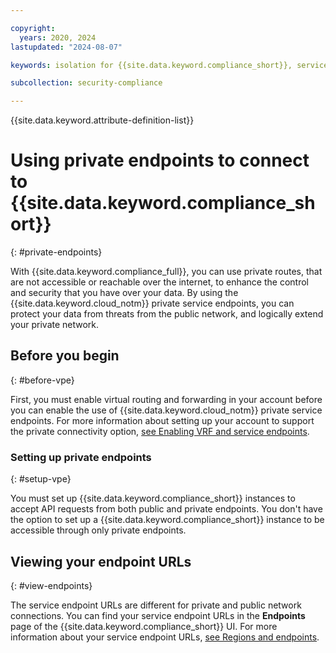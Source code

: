 ```yaml
---

copyright:
  years: 2020, 2024
lastupdated: "2024-08-07"

keywords: isolation for {{site.data.keyword.compliance_short}}, service endpoints for {{site.data.keyword.compliance_short}}, private network for {{site.data.keyword.compliance_short}}, network isolation in {{site.data.keyword.compliance_short}}, non-public routes for {{site.data.keyword.compliance_short}}, private connection for {{site.data.keyword.compliance_short}}, private endpoints 

subcollection: security-compliance

---
```


{{site.data.keyword.attribute-definition-list}}

# Using private endpoints to connect to {{site.data.keyword.compliance_short}}
{: #private-endpoints}

With {{site.data.keyword.compliance_full}}, you can use private routes, that are not accessible or reachable over the internet, to enhance the control and security that you have over your data. By using the {{site.data.keyword.cloud_notm}} private service endpoints, you can protect your data from threats from the public network, and logically extend your private network.

## Before you begin
{: #before-vpe}

First, you must enable virtual routing and forwarding in your account before you can enable the use of {{site.data.keyword.cloud_notm}} private service endpoints. For more information about setting up your account to support the private connectivity option, [see Enabling VRF and service endpoints](/docs/account?topic=account-vrf-service-endpoint).

### Setting up private endpoints
{: #setup-vpe}

You must set up {{site.data.keyword.compliance_short}} instances to accept API requests from both public and private endpoints. You don't have the option to set up a {{site.data.keyword.compliance_short}} instance to be accessible through only private endpoints.


## Viewing your endpoint URLs
{: #view-endpoints}

The service endpoint URLs are different for private and public network connections. You can find your service endpoint URLs in the **Endpoints** page of the {{site.data.keyword.compliance_short}} UI. For more information about your service endpoint URLs, [see Regions and endpoints](/docs/security-compliance?topic=security-compliance-endpoints).


